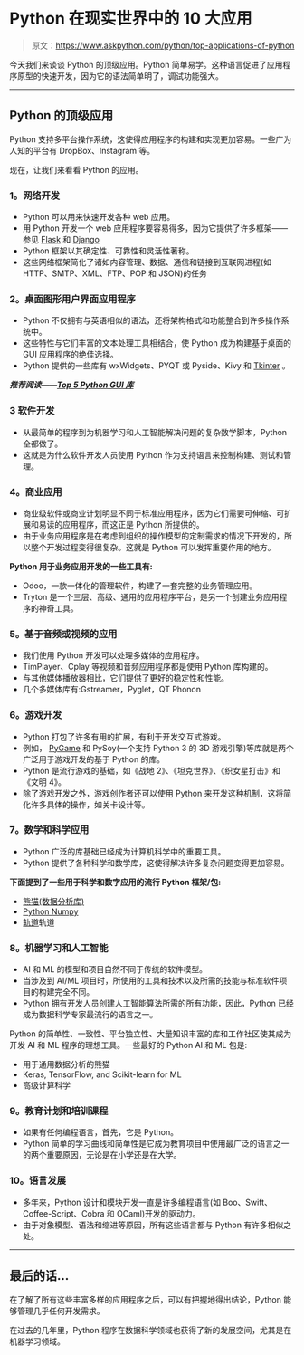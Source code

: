 # Python 在现实世界中的 10 大应用

> 原文：<https://www.askpython.com/python/top-applications-of-python>

今天我们来谈谈 Python 的顶级应用。Python 简单易学。这种语言促进了应用程序原型的快速开发，因为它的语法简单明了，调试功能强大。

* * *

## Python 的顶级应用

Python 支持多平台操作系统，这使得应用程序的构建和实现更加容易。一些广为人知的平台有 DropBox、Instagram 等。

现在，让我们来看看 Python 的应用。

### **1。网络开发**

*   Python 可以用来快速开发各种 web 应用。
*   用 Python 开发一个 web 应用程序要容易得多，因为它提供了许多框架——参见 [Flask](https://www.askpython.com/python-modules/flask/flask-forms) 和 [Django](https://www.askpython.com/django/django-model-forms)
*   Python 框架以其确定性、可靠性和灵活性著称。
*   这些网络框架简化了诸如内容管理、数据、通信和链接到互联网进程(如 HTTP、SMTP、XML、FTP、POP 和 JSON)的任务

### **2。桌面图形用户界面应用程序**

*   Python 不仅拥有与英语相似的语法，还将架构格式和功能整合到许多操作系统中。
*   这些特性与它们丰富的文本处理工具相结合，使 Python 成为构建基于桌面的 GUI 应用程序的绝佳选择。
*   Python 提供的一些库有 wxWidgets、PYQT 或 Pyside、Kivy 和 [Tkinter](https://www.askpython.com/python-modules/tkinter/tkinter-buttons) 。

***推荐阅读——[Top 5 Python GUI 库](https://www.askpython.com/python-modules/top-best-python-gui-libraries)***

### **3 软件开发**

*   从最简单的程序到为机器学习和人工智能解决问题的复杂数学脚本，Python 全都做了。
*   这就是为什么软件开发人员使用 Python 作为支持语言来控制构建、测试和管理。

### **4。商业应用**

*   商业级软件或商业计划明显不同于标准应用程序，因为它们需要可伸缩、可扩展和易读的应用程序，而这正是 Python 所提供的。
*   由于业务应用程序是在考虑到组织的操作模型的定制需求的情况下开发的，所以整个开发过程变得很复杂。这就是 Python 可以发挥重要作用的地方。

**Python 用于业务应用开发的一些工具有:**

*   Odoo，一款一体化的管理软件，构建了一套完整的业务管理应用。
*   Tryton 是一个三层、高级、通用的应用程序平台，是另一个创建业务应用程序的神奇工具。

### **5。基于音频或视频的应用**

*   我们使用 Python 开发可以处理多媒体的应用程序。
*   TimPlayer、Cplay 等视频和音频应用程序都是使用 Python 库构建的。
*   与其他媒体播放器相比，它们提供了更好的稳定性和性能。
*   几个多媒体库有:Gstreamer，Pyglet，QT Phonon

### **6。游戏开发**

*   Python 打包了许多有用的扩展，有利于开发交互式游戏。
*   例如， [PyGame](https://www.askpython.com/python/examples/pygame-graphical-hi-lo-game) 和 PySoy(一个支持 Python 3 的 3D 游戏引擎)等库就是两个广泛用于游戏开发的基于 Python 的库。
*   Python 是流行游戏的基础，如《战地 2》、《坦克世界》、《织女星打击》和《文明 4》。
*   除了游戏开发之外，游戏创作者还可以使用 Python 来开发这种机制，这将简化许多具体的操作，如关卡设计等。

### **7。数学和科学应用**

*   Python 广泛的库基础已经成为计算机科学中的重要工具。
*   Python 提供了各种科学和数学库，这使得解决许多复杂问题变得更加容易。

**下面提到了一些用于科学和数字应用的流行 Python 框架/包:**

*   [熊猫(数据分析库)](https://www.askpython.com/python-modules/pandas/python-pandas-module-tutorial)
*   [Python Numpy](https://www.askpython.com/python-modules/numpy/python-numpy-module)
*   [轨道](https://www.askpython.com/python-modules/python-scipy)轨道

### **8。机器学习和人工智能**

*   AI 和 ML 的模型和项目自然不同于传统的软件模型。
*   当涉及到 AI/ML 项目时，所使用的工具和技术以及所需的技能与标准软件项目的构建完全不同。
*   Python 拥有开发人员创建人工智能算法所需的所有功能，因此，Python 已经成为数据科学专家最流行的语言之一。

Python 的简单性、一致性、平台独立性、大量知识丰富的库和工作社区使其成为开发 AI 和 ML 程序的理想工具。一些最好的 Python AI 和 ML 包是:

*   用于通用数据分析的熊猫
*   Keras, TensorFlow, and Scikit-learn for ML
*   高级计算科学

### **9。教育计划和培训课程**

*   如果有任何编程语言，首先，它是 Python。
*   Python 简单的学习曲线和简单性是它成为教育项目中使用最广泛的语言之一的两个重要原因，无论是在小学还是在大学。

### 10。语言发展

*   多年来，Python 设计和模块开发一直是许多编程语言(如 Boo、Swift、Coffee-Script、Cobra 和 OCaml)开发的驱动力。
*   由于对象模型、语法和缩进等原因，所有这些语言都与 Python 有许多相似之处。

* * *

## 最后的话…

在了解了所有这些丰富多样的应用程序之后，可以有把握地得出结论，Python 能够管理几乎任何开发需求。

在过去的几年里，Python 程序在数据科学领域也获得了新的发展空间，尤其是在机器学习领域。